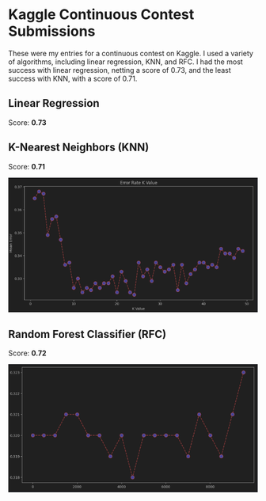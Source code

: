 # Kaggle Continuous Contest Submissions

These were my entries for a continuous contest on Kaggle. I used a variety of algorithms, including linear regression, KNN, and RFC. I had the most success with linear regression, netting a score of 0.73, and the least success with KNN, with a score of 0.71.

## Linear Regression
Score: **0.73**

## K-Nearest Neighbors (KNN)
Score: **0.71**

![KNN Error](assets/knn-error.png)

## Random Forest Classifier (RFC)
Score: **0.72**

![RFC Error](assets/rf-error.png)

